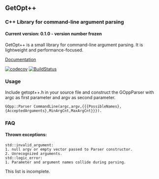 ## GetOpt++
### C++ Library for command-line argument parsing
#### Current version: 0.1.0 - version number frozen

GetOpt++ is a small library for command-line argument parsing. It is
lightweight and performance-focused.

[Documentation](http://getoptplusplus.readthedocs.io/en/latest/)  

[![codecov](https://codecov.io/gh/PiotrOsiewicz/GetOptPlusPlus/branch/master/graph/badge.svg)](https://codecov.io/gh/PiotrOsiewicz/GetOptPlusPlus)
[![BuildStatus](https://travis-ci.org/PiotrOsiewicz/GetOptPlusPlus.svg?branch=master)](https://travis-ci.org/PiotrOsiewicz/GetOptPlusPlus)

### Usage

Include getopt++.h in your source file and construct the GOppParser with argc
as first parameter and argv as second parameter.  


    GOpp::Parser CommandLine(argc,argv,{{{PossibleNames},{AcceptedArguments},MinArgCnt,MaxArgCnt}}}).  


### FAQ
#### Thrown exceptions:  
	std::invalid_argument:
	1. null argv or empty vector passed to Parser constructor.  
	2. Unrecognized arguments.
	std::logic_error:
	1. Parameter and argument names collide during parsing.
This list is incomplete.
	
      
